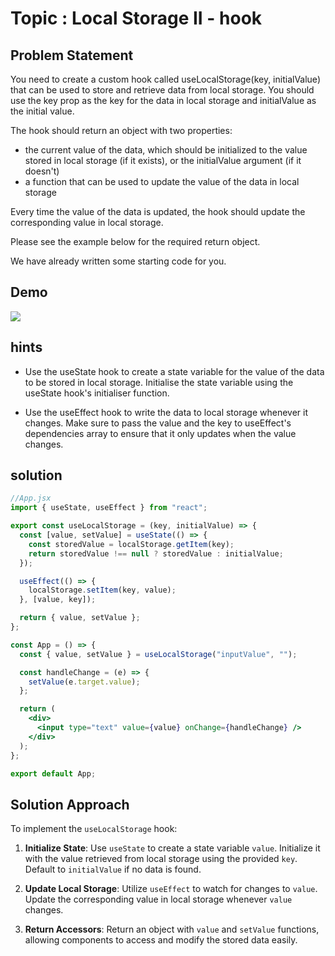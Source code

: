 # Topic : Local Storage II - hook

## Problem Statement

You need to create a custom hook called useLocalStorage(key, initialValue) that can be used to store and retrieve data from local storage. You should use the key prop as the key for the data in local storage and initialValue as the initial value.

The hook should return an object with two properties:

- the current value of the data, which should be initialized to the value stored in local storage (if it exists), or the initialValue argument (if it doesn't)
- a function that can be used to update the value of the data in local storage

Every time the value of the data is updated, the hook should update the corresponding value in local storage.

Please see the example below for the required return object.

We have already written some starting code for you.

## Demo

<img src ="https://www.reacterry.com/_next/image?url=https%3A%2F%2Fimages.prismic.io%2Fcoding-platform%2Ffa94c51c-7b77-48a8-97eb-769d921bd376_localstorage1.gif%3Fauto%3Dcompress%2Cformat&w=3840&q=75">

## hints

- Use the useState hook to create a state variable for the value of the data to be stored in local storage. Initialise the state variable using the useState hook's initialiser function.

- Use the useEffect hook to write the data to local storage whenever it changes. Make sure to pass the value and the key to useEffect's dependencies array to ensure that it only updates when the value changes.

## solution

```jsx
//App.jsx
import { useState, useEffect } from "react";

export const useLocalStorage = (key, initialValue) => {
  const [value, setValue] = useState(() => {
    const storedValue = localStorage.getItem(key);
    return storedValue !== null ? storedValue : initialValue;
  });

  useEffect(() => {
    localStorage.setItem(key, value);
  }, [value, key]);

  return { value, setValue };
};

const App = () => {
  const { value, setValue } = useLocalStorage("inputValue", "");

  const handleChange = (e) => {
    setValue(e.target.value);
  };

  return (
    <div>
      <input type="text" value={value} onChange={handleChange} />
    </div>
  );
};

export default App;
```

## Solution Approach

To implement the `useLocalStorage` hook:

1. **Initialize State**: Use `useState` to create a state variable `value`. Initialize it with the value retrieved from local storage using the provided `key`. Default to `initialValue` if no data is found.

2. **Update Local Storage**: Utilize `useEffect` to watch for changes to `value`. Update the corresponding value in local storage whenever `value` changes.

3. **Return Accessors**: Return an object with `value` and `setValue` functions, allowing components to access and modify the stored data easily.
